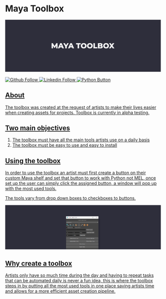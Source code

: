 # Maya Toolbox 

![Readme banner image](./static/toolbox-banner.png)

<a href="https://github.com/KieronJenkins" target="_blank"><img src="https://img.shields.io/badge/GitHub-100000?style=for-the-badge&logo=github&logoColor=white" alt="Github Follow">
<a href="https://uk.linkedin.com/in/kieronjenkins" target="_blank"><img src="https://img.shields.io/badge/LinkedIn-0077B5?style=for-the-badge&logo=linkedin&logoColor=white" alt="Linkedin Follow">
<a href="https://www.python.org/" target="_blank"><img src="https://img.shields.io/badge/Python-3776AB?style=for-the-badge&logo=python&logoColor=white" alt="Python Button">

## About
The toolbox was created at the request of artists to make their lives easier when creating assets for projects. Toolbox is currently in alpha testing.

## Two main objectives
1. The toolbox must have all the main tools artists use on a daily basis
2. The toolbox must be easy to use and easy to install

## Using the toolbox
In order to use the toolbox an artist must first create a button on their custom Maya shelf and set that button to work with Python not MEL, once set up the user can simply click the assigned button, a window will pop up with the most used tools. 

The tools vary from drop down boxes to checkboxes to buttons.
  
![Readme banner image](./static/toolbox-pic-banner.png)

## Why create a toolbox
Artists only have so much time during the day and having to repeat tasks that can be automated daily is never a fun idea, this is where the toolbox steps in by putting all the most used tools in one place saving artists time and allows for a more efficient asset creation pipeline.

